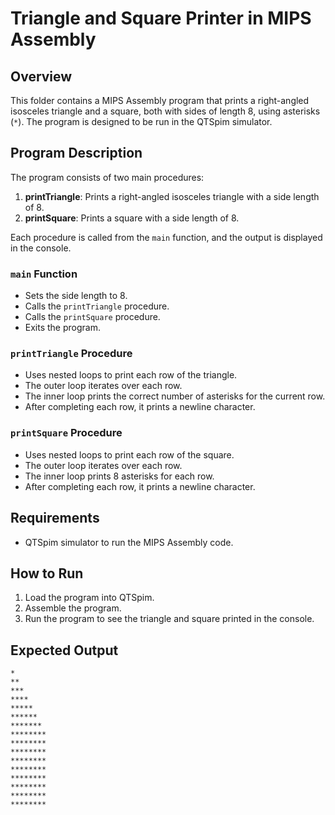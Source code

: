 # Triangle and Square Printer in MIPS Assembly

## Overview

This folder contains a MIPS Assembly program that prints a right-angled isosceles triangle and a square, both with sides of length 8, using asterisks (`*`). The program is designed to be run in the QTSpim simulator.

## Program Description

The program consists of two main procedures:

1. **printTriangle**: Prints a right-angled isosceles triangle with a side length of 8.
2. **printSquare**: Prints a square with a side length of 8.

Each procedure is called from the `main` function, and the output is displayed in the console.

### `main` Function

- Sets the side length to 8.
- Calls the `printTriangle` procedure.
- Calls the `printSquare` procedure.
- Exits the program.

### `printTriangle` Procedure

- Uses nested loops to print each row of the triangle.
- The outer loop iterates over each row.
- The inner loop prints the correct number of asterisks for the current row.
- After completing each row, it prints a newline character.

### `printSquare` Procedure

- Uses nested loops to print each row of the square.
- The outer loop iterates over each row.
- The inner loop prints 8 asterisks for each row.
- After completing each row, it prints a newline character.

## Requirements

- QTSpim simulator to run the MIPS Assembly code.

## How to Run

1. Load the program into QTSpim.
2. Assemble the program.
3. Run the program to see the triangle and square printed in the console.

## Expected Output

```
*
**
***
****
*****
******
*******
********
********
********
********
********
********
********
********
********
```
